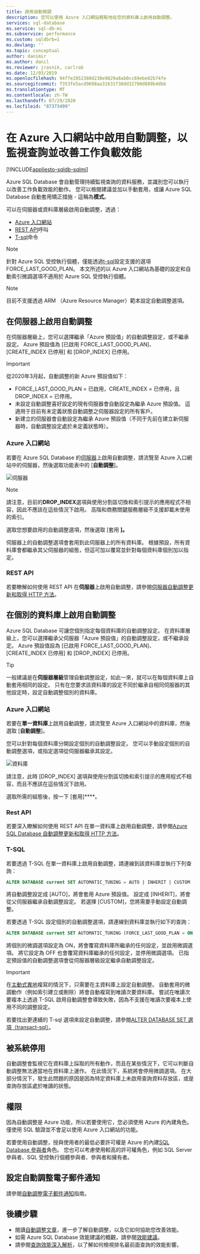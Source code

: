 ```yaml
---
title: 啟用自動微調
description: 您可以使用 Azure 入口網站輕鬆地在您的資料庫上啟用自動調整。
services: sql-database
ms.service: sql-db-mi
ms.subservice: performance
ms.custom: sqldbrb=1
ms.devlang: ''
ms.topic: conceptual
author: danimir
ms.author: danil
ms.reviewer: jrasnik, carlrab
ms.date: 12/03/2019
ms.openlocfilehash: 94ffe2852380d238e9829a8ab0cc69ebe82b74fe
ms.sourcegitcommit: f353fe5acd9698aa31631f38dd32790d889b4dbb
ms.translationtype: MT
ms.contentlocale: zh-TW
ms.lasthandoff: 07/29/2020
ms.locfileid: "87373499"
---
```

# <a name="enable-automatic-tuning-in-the-azure-portal-to-monitor-queries-and-improve-workload-performance"></a>在 Azure 入口網站中啟用自動調整，以監視查詢並改善工作負載效能
[!INCLUDE[appliesto-sqldb-sqlmi](../includes/appliesto-sqldb-sqlmi.md)]


Azure SQL Database 會自動管理持續監視查詢的資料服務，並識別您可以執行以改善工作負載效能的動作。 您可以檢閱建議並加以手動套用，或讓 Azure SQL Database 自動套用矯正措施 - 這稱為**模式**。

可以在伺服器或資料庫層級啟用自動調整，透過：

- [Azure 入口網站](automatic-tuning-enable.md#azure-portal)
- [REST API](automatic-tuning-enable.md#rest-api)呼叫
- [T-sql](/sql/t-sql/statements/alter-database-transact-sql-set-options?view=azuresqldb-current)命令

> [!NOTE]
> 針對 Azure SQL 受控執行個體，僅能透過[t-sql](https://azure.microsoft.com/blog/automatic-tuning-introduces-automatic-plan-correction-and-t-sql-management)設定支援的選項 FORCE_LAST_GOOD_PLAN。 本文所述的以 Azure 入口網站為基礎的設定和自動索引微調選項不適用於 Azure SQL 受控執行個體。

> [!NOTE]
> 目前不支援透過 ARM （Azure Resource Manager）範本設定自動調整選項。

## <a name="enable-automatic-tuning-on-server"></a>在伺服器上啟用自動調整

在伺服器層級上，您可以選擇繼承「Azure 預設值」的自動調整設定，或不繼承設定。 Azure 預設值為 [已啟用 FORCE_LAST_GOOD_PLAN]、[CREATE_INDEX 已停用] 和 [DROP_INDEX] 已停用。

> [!IMPORTANT]
> 從2020年3月起，自動調整的新 Azure 預設值如下：
>
> - FORCE_LAST_GOOD_PLAN = 已啟用，CREATE_INDEX = 已停用，且 DROP_INDEX = 已停用。
> - 未設定自動調整喜好設定的現有伺服器會自動設定為繼承 Azure 預設值。 這適用于目前有未定義狀態自動調整之伺服器設定的所有客戶。
> - 新建立的伺服器會自動設定為繼承 Azure 預設值（不同于先前在建立新伺服器時，自動調整設定處於未定義狀態時）。

### <a name="azure-portal"></a>Azure 入口網站

若要在 Azure SQL Database 的[伺服器](logical-servers.md)上啟用自動調整，請流覽至 Azure 入口網站中的伺服器，然後選取功能表中的 [**自動調整**]。

![伺服器](./media/automatic-tuning-enable/server.png)

> [!NOTE]
> 請注意，目前的**DROP_INDEX**選項與使用分割區切換和索引提示的應用程式不相容，因此不應該在這些情況下啟用。 高階和商務關鍵服務層級不支援卸載未使用的索引。

選取您想要啟用的自動調整選項，然後選取 [套用 **]。**

伺服器上的自動調整選項會套用到此伺服器上的所有資料庫。 根據預設，所有資料庫會都繼承其父伺服器的組態，但這可加以覆寫並針對每個資料庫個別加以指定。

### <a name="rest-api"></a>REST API

若要瞭解如何使用 REST API 在**伺服器**上啟用自動調整，請參閱[伺服器自動調整更新和取得 HTTP 方法](/rest/api/sql/serverautomatictuning)。

## <a name="enable-automatic-tuning-on-an-individual-database"></a>在個別的資料庫上啟用自動調整

Azure SQL Database 可讓您個別指定每個資料庫的自動調整設定。 在資料庫層級上，您可以選擇繼承父伺服器「Azure 預設值」的自動調整設定，或不繼承設定。 Azure 預設值設為 [已啟用 FORCE_LAST_GOOD_PLAN]、[CREATE_INDEX 已停用] 和 [DROP_INDEX] 已停用。

> [!TIP]
> 一般建議是在**伺服器層級**管理自動調整設定，如此一來，就可以在每個資料庫上自動套用相同的設定。 只有在您要求該資料庫的設定不同於繼承自相同伺服器的其他設定時，設定自動調整個別的資料庫。

### <a name="azure-portal"></a>Azure 入口網站

若要在**單一資料庫**上啟用自動調整，請流覽至 Azure 入口網站中的資料庫，然後選取 [**自動調整**]。

您可以針對每個資料庫分開設定個別的自動調整設定。 您可以手動設定個別的自動調整選項，或指定選項從伺服器繼承其設定。

![資料庫](./media/automatic-tuning-enable/database.png)

請注意，此時 [DROP_INDEX] 選項與使用分割區切換和索引提示的應用程式不相容，而且不應該在這些情況下啟用。

選取所需的組態後，按一下 [套用]****。

### <a name="rest-api"></a>Rest API

若要深入瞭解如何使用 REST API 在單一資料庫上啟用自動調整，請參閱[Azure SQL Database 自動調整更新和取得 HTTP 方法](/rest/api/sql/databaseautomatictuning)。

### <a name="t-sql"></a>T-SQL

若要透過 T-SQL 在單一資料庫上啟用自動調整，請連線到該資料庫並執行下列查詢：

```SQL
ALTER DATABASE current SET AUTOMATIC_TUNING = AUTO | INHERIT | CUSTOM
```

將自動調整設定成 [AUTO]，將會套用 Azure 預設值。 設定成 [INHERIT]，將會從父伺服器繼承自動調整設定。 若選擇 [CUSTOM]，您將需要手動設定自動調整。

若要透過 T-SQL 設定個別的自動調整選項，請連線到資料庫並執行如下的查詢：

```SQL
ALTER DATABASE current SET AUTOMATIC_TUNING (FORCE_LAST_GOOD_PLAN = ON, CREATE_INDEX = ON, DROP_INDEX = OFF)
```

將個別的微調選項設定為 ON，將會覆寫資料庫所繼承的任何設定，並啟用微調選項。 將它設定為 OFF 也會覆寫資料庫繼承的任何設定，並停用微調選項。 已指定預設值的自動調整選項會從伺服器層級設定繼承自動調整設定。  

> [!IMPORTANT]
> 在[主動式異地](auto-failover-group-overview.md)複寫的情況下，只需要在主資料庫上設定自動調整。 自動套用的微調動作（例如索引建立或刪除）將會自動複寫到唯讀次要資料庫。 嘗試在唯讀次要複本上透過 T-SQL 啟用自動調整會導致失敗，因為不支援在唯讀次要複本上使用不同的調整設定。
>

若要找出更連續的 T-sql 選項來設定自動調整，請參閱[ALTER DATABASE SET 選項（transact-sql）](/sql/t-sql/statements/alter-database-transact-sql-set-options?view=azuresqldb-current)。

## <a name="disabled-by-the-system"></a>被系統停用

自動調整會監視它在資料庫上採取的所有動作，而且在某些情況下，它可以判斷自動調整無法適當地在資料庫上運作。 在此情況下，系統將會停用微調選項。 在大部分情況下，發生此問題的原因是因為特定資料庫上未啟用查詢資料存放區，或是查詢存放區處於唯讀的狀態。

## <a name="permissions"></a>權限

因為自動調整是 Azure 功能，所以若要使用它，您必須使用 Azure 的內建角色。 僅使用 SQL 驗證並不會足以使用 Azure 入口網站的功能。

若要使用自動調整，授與使用者的最低必要許可權是 Azure 的內建[SQL Database 參與者](../../role-based-access-control/built-in-roles.md#sql-db-contributor)角色。 您也可以考慮使用較高的許可權角色，例如 SQL Server 參與者、SQL 受控執行個體參與者、參與者和擁有者。

## <a name="configure-automatic-tuning-e-mail-notifications"></a>設定自動調整電子郵件通知

請參閱[自動調整電子郵件通知](automatic-tuning-email-notifications-configure.md)指南。

## <a name="next-steps"></a>後續步驟

- 閱讀[自動調整文章](automatic-tuning-overview.md)，進一步了解自動調整，以及它如何協助您改善效能。
- 如需 Azure SQL Database 效能建議的概觀，請參閱[效能建議](database-advisor-implement-performance-recommendations.md)。
- 請參閱[查詢效能深入解析](query-performance-insight-use.md)，以了解如何檢視排名最前面查詢的效能影響。
